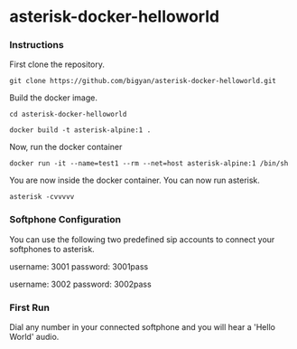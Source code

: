 # asterisk-docker-helloworld

### Instructions

First clone the repository.

`git clone https://github.com/bigyan/asterisk-docker-helloworld.git`

Build the docker image.

`cd asterisk-docker-helloworld`

`docker build -t asterisk-alpine:1 .`

Now, run the docker container

`docker run -it --name=test1 --rm --net=host asterisk-alpine:1 /bin/sh`

You are now inside the docker container. You can now run asterisk.

`asterisk -cvvvvv`


### Softphone Configuration

You can use the following two predefined sip accounts to connect your softphones to asterisk.

username: 3001
password: 3001pass

username: 3002
password: 3002pass


### First Run

Dial any number in your connected softphone and you will hear a 'Hello World' audio.
